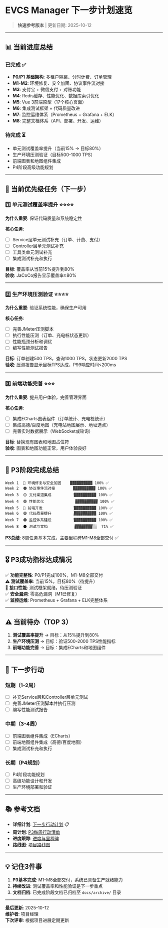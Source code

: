 # EVCS Manager 下一步计划速览

> **快速参考版本** | 更新日期: 2025-10-12

---

## 📊 当前进度总结

### 已完成 ✅
- **P0/P1 基础架构**: 多租户隔离、分时计费、订单管理
- **M1-M2**: 环境修复、安全加固、协议事件流对接
- **M3**: 支付宝 + 微信支付 + 对账功能
- **M4**: Redis缓存、性能优化、数据库索引优化
- **M5**: Vue 3前端原型（17个核心页面）
- **M6**: 集成测试框架 + 代码质量改进
- **M7**: 监控运维体系（Prometheus + Grafana + ELK）
- **M8**: 完整文档体系（API、部署、开发、运维）

### 待完成 ⏳
- 单元测试覆盖率提升（当前15% → 目标80%）
- 生产环境压测验证（目标500-1000 TPS）
- 前端图表和地图组件集成
- P4阶段高级功能规划

---

## 🎯 当前优先级任务（下一步）

### 1️⃣ 单元测试覆盖率提升 ⭐⭐⭐⭐

**为什么重要**: 保证代码质量和系统稳定性

**核心任务**:
- [ ] Service层单元测试补充（订单、计费、支付）
- [ ] Controller层单元测试补充
- [ ] 工具类单元测试补充
- [ ] 集成测试补充和执行

**目标**: 覆盖率从当前15%提升到80%  
**验收**: JaCoCo报告显示覆盖率≥80%

---

### 2️⃣ 生产环境压测验证 ⭐⭐⭐⭐

**为什么重要**: 验证系统性能，确保生产可用

**核心任务**:
- [ ] 完善JMeter压测脚本
- [ ] 执行性能压测（订单、充电桩状态更新）
- [ ] 性能瓶颈分析和调优
- [ ] 编写性能测试报告

**目标**: 订单创建500 TPS，查询1000 TPS，状态更新2000 TPS  
**验收**: 压测报告显示目标TPS达成，P99响应时间<200ms

---

### 3️⃣ 前端功能完善 ⭐⭐⭐

**为什么重要**: 提升用户体验，完善管理界面

**核心任务**:
- [ ] 集成ECharts图表组件（订单统计、充电桩统计）
- [ ] 集成高德/百度地图（充电站地图展示、地址选点）
- [ ] 完善实时数据展示（WebSocket或轮询）

**目标**: 替换现有图表和地图占位符  
**验收**: 图表和地图功能正常，用户体验良好

---

## 📅 P3阶段完成总结

```
Week 1  🔴 环境修复与安全加固    ▓▓▓▓▓▓▓▓▓▓ 100% ✅
Week 2  🟠 协议事件流对接        ▓▓▓▓▓▓▓▓▓▓ 100% ✅
Week 3  🟡 支付渠道集成          ▓▓▓▓▓▓▓▓▓▓ 100% ✅
Week 4  🟢 性能优化              ▓▓▓▓▓▓▓▓▓▓ 100% ✅
Week 5  🔵 前端开发              ▓▓▓▓▓▓▓▓▓▓ 100% ✅
Week 6  🟣 代码质量提升          ▓▓▓▓▓▓▓▓▓▓ 100% ✅
Week 7  🟤 监控体系建设          ▓▓▓▓▓▓▓▓▓▓ 100% ✅
Week 8  ⚫ 测试与文档            ▓▓▓▓▓▓▓▓░░  71% ✅
```

**P3总结**: 8周任务基本完成，主要里程碑M1-M8全部交付 ✅

---

## 🎖️ P3成功指标达成情况

✅ **功能完整性**: P0/P1完成100%，M1-M8全部交付  
⚠️ **测试覆盖率**: 当前15%，目标80%（待提升）  
🎯 **接口性能**: 测试框架就绪，待压测验证  
✅ **安全漏洞**: 零高危漏洞（M1已修复）  
✅ **监控运维**: Prometheus + Grafana + ELK完整体系

---

## ⚠️ 当前待办（TOP 3）

1. **测试覆盖率提升** → 目标：从15%提升到80%
2. **生产环境压测** → 目标：验证500-2000 TPS性能指标
3. **前端功能完善** → 目标：集成ECharts和地图组件

---

## 🚀 下一步行动

### 短期（1-2周）
- [ ] 补充Service层和Controller层单元测试
- [ ] 完善JMeter压测脚本并执行压测
- [ ] 编写性能测试报告

### 中期（3-4周）
- [ ] 前端图表组件集成（ECharts）
- [ ] 前端地图组件集成（高德/百度地图）
- [ ] 集成测试补充和执行

### 长期（P4规划）
- [ ] P4阶段功能规划
- [ ] 高级功能设计和开发
- [ ] 生产环境部署和验证

---

## 📚 参考文档

- **详细计划**: [下一步行动计划](./下一步行动计划.md) 📋
- **周计划**: [P3每周行动清单](./P3每周行动清单.md)
- **进度跟踪**: [进度与里程碑](./PROGRESS.md)
- **路线图**: [项目路线图](./ROADMAP.md)

---

## 💡 记住3件事

1. **P3基本完成**: M1-M8全部交付，系统已具备生产就绪能力
2. **持续改进**: 测试覆盖率和性能验证是下一步重点
3. **文档归档**: 已完成阶段文档已归档至 `docs/archive/` 目录

---

**最后更新**: 2025-10-12  
**维护者**: 项目经理  
**下次评审**: 根据项目进展定期更新

